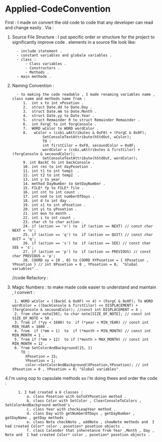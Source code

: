 # Applied-CodeConvention


First :
I made on convert the old code to code that any developer can read and change easily .
Via :
1. Source File Structure : I put specific order or structure for the project to significantly improve code .
    elements in a source file look like:

         - include statement .
         - constant variables and globale variables .
         - class :
             - Class variables .
             - Constructors .
             - Methods .
         - main methode .
2. Naming Convention :

         - to making the code readable , I made renaming variables name , class name and methods name from : 
            1.  int x to int xPosetion .
            2.  struct Date.dd to Date.Day . 
            3.  struct Date.mm to Date.Month . 
            4.  struct Date.yy to Date.Year . 
            5.  struct Remainder R to struct Remainder Remainder .
            6.  int ForgC to int forgConsole .
            7.  WORD wColor to WORD wordColor .
            8.   wColor = (csbi.wAttributes & 0xF0) + (ForgC & 0x0F);
                     SetConsoleTextAttribute(hStdOut, wColor);
                     TO :
                     int firstCilor = 0xF0, secoundColor = 0x0F;
                     wordColor = (csbi.wAttributes & firstCilor) + (forgConsole & secoundColor);
                     SetConsoleTextAttribute(hStdOut, wordColor);
            9. int BackC to int backConsole .
            10. int res to int dayPosetion .
            11. int t1 to int temp1  .
            12. int t2 to int temp2  .
            13. int y to year_
            14. method DayNumber to GetDayNumber .
            15. FILE* fp to FILE* file .
            16. int cnt to int count .
            17. int nod to int numberOfDays .
            18. int d to int day .
            19. int x1 to int xPosetion .
            20. int y1 to yPosetion .
            21. int mon to month .
            22. int i to int count .
            23. char ch to char action .
            24. if (action == 'n') to  if (action == NEXT) // const char NEXT = 'n';
            25. if (action == 'q') to  if (action == QUIT) // const char QUIT = 'q';
            26. if (action == 's') to  if (action == SEE) // const char SEE = 's';
            27. if (action == 'p') to  if (action == PREVIOUS) // const char PREVIOUS = 'p';
            28. COORD xy = {0 , 0} to COORD XYPosetion = { XPosetion , YPosetion } // int XPosetion = 0 , YPosetion = 0;  "Global variables" .
    
   //code Refactory :     
 3. Magic Numbers : to make made code easier to understand and maintain , I convert :
 

         1. WORD wColor = ((BackC & 0x0F) << 4) + (ForgC & 0x0F); To WORD wordColor = ((backConsole & firstCilor) << DISPLACEMENT) + (forgConsole & secoundColor); //const int DISPLACEMENT = 4 ;
         2. from char note[50]; to char note[SIZE_OF_NOTE]; // const int SIZE_OF_NOTE = 50 .
         3. from if (*yy < 1600) to  if (*year < MIN_YEAR) // const int MIN_YEAR = 1600 .
         4. from  if (*mm < 1)  to  if (*month < MIN_MONTH) // const int  MIN_MONTH = 1 .
         5. from if (*mm > 12)  to if (*month > MAX_MONTH) // const int  MIN_MONTH = 12 .
         6. from SetColorAndBackground(15, 1) 
            TO : 
              XPosetion = 15;
              YPosetion = 1;
              color->SetColorAndBackground(XPosetion,YPosetion); // int XPosetion = 0 , YPosetion = 0; "Global variables"
        
 4.I'm using oop to capsulate methods so i'm doing thees and order the code :

          1. I had created a 6 classes :
              a. class Posetion with GoToXYPosetion method .
              b. class Color with SetColor , ClearConsoleToColors , SetColorAndBackground method's .
              c. class Year with checkLeapYear method .
              d. class Day with getNumberOfDays , getDayNumber , getDayName , getDay methods .
              e. class Note checkNote , addNote , showNote methods and  I had created Color* color , posetion* posetion objects .
              f. class Calender that inheretance from Year ,Month , Day , Note and  I had created Color* color , posetion* posetion objects .

        
